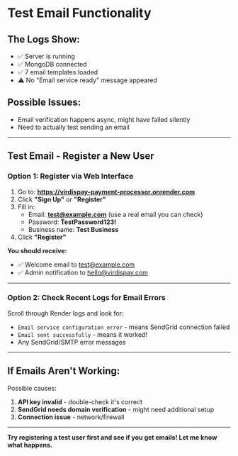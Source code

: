 # Test Email Functionality

## The Logs Show:
- ✅ Server is running
- ✅ MongoDB connected
- ✅ 7 email templates loaded
- ⚠️ No "Email service ready" message appeared

## Possible Issues:
- Email verification happens async, might have failed silently
- Need to actually test sending an email

---

## Test Email - Register a New User

### Option 1: Register via Web Interface
1. Go to: **https://virdispay-payment-processor.onrender.com**
2. Click **"Sign Up"** or **"Register"**
3. Fill in:
   - Email: **test@example.com** (use a real email you can check)
   - Password: **TestPassword123!**
   - Business name: **Test Business**
4. Click **"Register"**

**You should receive:**
- ✅ Welcome email to test@example.com
- ✅ Admin notification to hello@virdispay.com

---

### Option 2: Check Recent Logs for Email Errors

Scroll through Render logs and look for:
- `Email service configuration error` - means SendGrid connection failed
- `Email sent successfully` - means it worked!
- Any SendGrid/SMTP error messages

---

## If Emails Aren't Working:

Possible causes:
1. **API key invalid** - double-check it's correct
2. **SendGrid needs domain verification** - might need additional setup
3. **Connection issue** - network/firewall

---

**Try registering a test user first and see if you get emails! Let me know what happens.**

